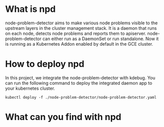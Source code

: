 # What is npd

node-problem-detector aims to make various node problems visible to the upstream layers in the cluster management stack. It is a daemon that runs on each node, detects node problems and reports them to apiserver. node-problem-detector can either run as a DaemonSet or run standalone. Now it is running as a Kubernetes Addon enabled by default in the GCE cluster.

# How to deploy npd

In this project, we integrate the node-problem-detector with kdebug. You can run the following command to deploy the integrated daemon app to your kubernetes cluster.
```shell
kubectl deploy -f ./node-problem-detector/node-problem-detector.yaml
```

# What can you find with npd